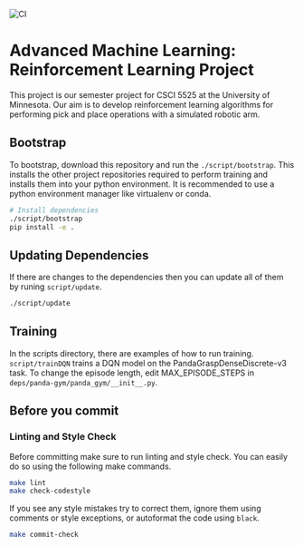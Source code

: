 ![CI](https://github.com/padpy/aml_rl/actions/workflows/ci.yml/badge.svg)
# Advanced Machine Learning: Reinforcement Learning Project

This project is our semester project for CSCI 5525 at the University of Minnesota. Our aim is to develop
reinforcement learning algorithms for performing pick and place operations with a simulated robotic arm.

## Bootstrap
To bootstrap, download this repository and run the `./script/bootstrap`. This installs the other project repositories
required to perform training and installs them into your python environment. It is recommended to use a python environment
manager like virtualenv or conda.

```bash
# Install dependencies
./script/bootstrap
pip install -e .
```

## Updating Dependencies
If there are changes to the dependencies then you can update all of them by runing `script/update`.
```bash
./script/update
```

## Training
In the scripts directory, there are examples of how to run training. `script/trainDQN` trains a DQN model on the
PandaGraspDenseDiscrete-v3 task. To change the episode length, edit MAX_EPISODE_STEPS in
`deps/panda-gym/panda_gym/__init__.py`.

## Before you commit
### Linting and Style Check
Before committing make sure to run linting and style check. You can easily do so using the following make commands.

```bash
make lint
make check-codestyle
```

If you see any style mistakes try to correct them, ignore them using comments or style exceptions, or autoformat
the code using `black`.

```bash
make commit-check
```
